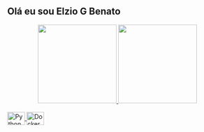 ## Olá eu sou Elzio G Benato
<div align="center">
  <a href="https://github.com/ElzioBenato">
  <img height="180em" src="https://github-readme-stats.vercel.app/api?username=ElzioBenato&show_icons=true&theme=dracula&include_all_commits=true&count_private=true"/>
  <img height="180em" src="https://github-readme-stats.vercel.app/api/top-langs/?username=ElzioBenato&layout=compact&langs_count=7&theme=dracula"/>
</div>
  
<div style="display: inline_block"><br>
  <img align="center" alt="Python" height="30" width="40" src="https://cdn.jsdelivr.net/gh/devicons/devicon/icons/python/python-original.svg">
  <img align="center" alt="Docker" height="30" width="40"  src="https://cdn.jsdelivr.net/gh/devicons/devicon/icons/docker/docker-original.svg">          
</div>
